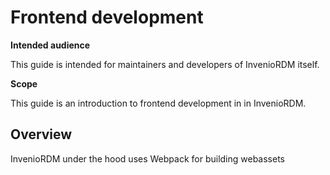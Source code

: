 # Frontend development

**Intended audience**

This guide is intended for maintainers and developers of InvenioRDM itself.

**Scope**

This guide is an introduction to frontend development in in InvenioRDM.

## Overview

InvenioRDM under the hood uses Webpack for building webassets




